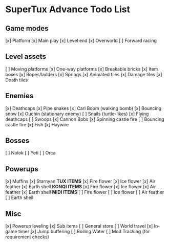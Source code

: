 # SuperTux Advance Todo List

## Game modes

[x] Platform
  [x] Main play
  [x] Level end
[x] Overworld
[ ] Forward racing

## Level assets

[ ] Moving platforms
[x] One-way platforms
[x] Breakable bricks
[x] Item boxes
[x] Ropes/ladders
[x] Springs
[x] Animated tiles
[x] Damage tiles
[x] Death tiles

## Enemies

[x] Deathcaps
[x] Pipe snakes
[x] Carl Boom (walking bomb)
[x] Bouncing snow
[x] Ouchin (stationary enemy)
[ ] Snails (turtle-likes)
[x] Flying deathcaps
[ ] Swoops
[x] Cannon Bobs
[x] Spinning castle fire
[ ] Bouncing castle fire
[x] Fish
[x] Haywire

## Bosses

[ ] Nolok
[ ] Yeti
[ ] Orca

## Powerups

[x] Muffins
[x] Starnyan
**TUX ITEMS**
[x] Fire flower
[x] Ice flower
[x] Air feather
[x] Earth shell
**KONQI ITEMS**
[x] Fire flower
[x] Ice flower
[x] Air feather
[x] Earth shell
**MIDI ITEMS**
[ ] Fire flower
[ ] Ice flower
[ ] Air feather
[ ] Earth shell

## Misc

[x] Powerup leveling
[x] Sub items
[ ] General store
[ ] World travel
[x] In-game timer
[x] Jump buffering
[ ] Boiling Water
[ ] Mod Tracking (for requirement checks)